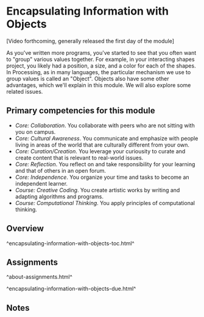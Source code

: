 Encapsulating Information with Objects
======================================

[Video forthcoming, generally released the first day of the module]

As you've written more programs, you've started to see that you often
want to "group" various values together.  For example, in your interacting
shapes project, you likely had a position, a size, and a color for each of
the shapes.  In Processing, as in many languages, the particular mechanism
we use to group values is called an "Object".  Objects also have some other
advantages, which we'll explain in this module.  We will also explore some
related issues.

Primary competencies for this module
------------------------------------

* *Core: Collaboration*.  You collaborate with peers who are not sitting
  with you on campus.
* *Core: Cultural Awareness*.  You communicate and emphasize with people
  living in areas of the world that are culturally different from your
  own.
* *Core: Curation/Creation*.  You leverage your curiousity to curate and
  create content that is relevant to real-world issues.
* *Core: Reflection*.  You reflect on and take responsibility for your
  learning and that of others in an open forum.
* *Core: Independence*.  You organize your time and tasks to become
  an independent learner.
* *Course: Creative Coding*.  You create artistic works by writing and
  adapting algorithms and programs.
* *Course: Computational Thinking*.  You apply principles of computational
  thinking.

Overview
--------

^encapsulating-information-with-objects-toc.html^

Assignments
-----------

^about-assignments.html^

^encapsulating-information-with-objects-due.html^

Notes
-----

